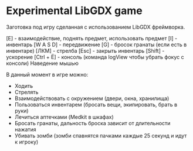 # Experimental LibGDX game

Заготовка под игру сделанная с использованием LibGDX фреймворка.

[E] - взаимодействие, поднять предмет, использовать предмет
[I] - инвентарь
[W A S D] - передвижение
[G] - бросок гранаты (если есть в инвентаре)
[ЛКМ] - стрелба
[Esc] - закрыть инвентарь
[Shift] - ускорение
[Ctrl + Ё] - консоль (команда logView чтобы убрать фокус с консоли)
Наведение мышью

В данный момент в игре можно:
- Ходить
- Стрелять
- Взаимодействовать с окружением (двери, окна, хранилища)
- Пользоваться инвентарем (бросать вещи, экипировать, брать в руки)
- Лечиться аптечками (Medkit в шкафах)
- Бросать гранаты, дальность броска зависит от длительности нажатия
- Убивать зомби (зомби спавнятся пачками каждые 25 секунд и идут к игроку)
